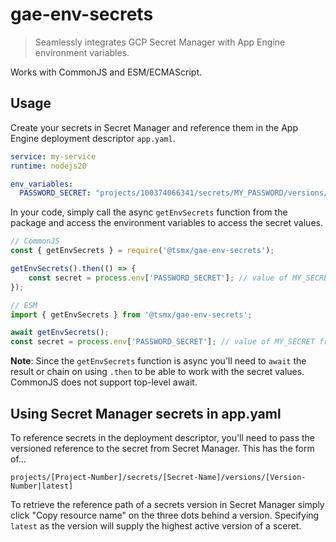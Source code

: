 # gae-env-secrets

>  Seamlessly integrates GCP Secret Manager with App Engine environment variables.

Works with CommonJS and ESM/ECMAScript.

## Usage

Create your secrets in Secret Manager and reference them in the App Engine deployment descriptor `app.yaml`.

```yaml
service: my-service
runtime: nodejs20

env_variables:
  PASSWORD_SECRET: "projects/100374066341/secrets/MY_PASSWORD/versions/latest"
```

In your code, simply call the async `getEnvSecrets` function from the package and access the environment variables to access the secret values.

```js
// CommonJS
const { getEnvSecrets } = require('@tsmx/gae-env-secrets');

getEnvSecrets().then(() => {
    const secret = process.env['PASSWORD_SECRET']; // value of MY_SECRET from Secret Manager
});

// ESM
import { getEnvSecrets } from '@tsmx/gae-env-secrets';

await getEnvSecrets();
const secret = process.env['PASSWORD_SECRET']; // value of MY_SECRET from Secret Manager
```

**Note**: Since the `getEnvSecrets` function is async you'll need to `await` the result or chain on using `.then` to be able to work with the secret values. CommonJS does not support top-level await.

## Using Secret Manager secrets in app.yaml

To reference secrets in the deployment descriptor, you'll need to pass the versioned reference to the secret from Secret Manager. This has the form of...

`projects/[Project-Number]/secrets/[Secret-Name]/versions/[Version-Number|latest]`

To retrieve the reference path of a secrets version in Secret Manager simply click "Copy resource name" on the three dots behind a version. Specifying `latest` as the version will supply the highest active version of a sceret.

## 


